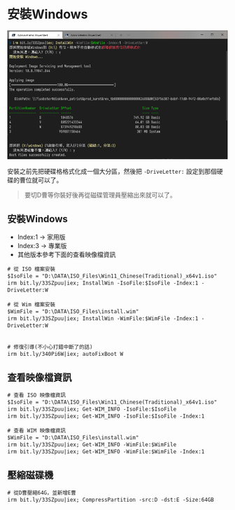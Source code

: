 # 安裝Windows
![](img/InstallWin.png)

安裝之前先把硬碟格格式化成一個大分區，然後把 `-DriveLetter:` 設定到那個硬碟的曹位就可以了。
> 要切D曹等你裝好後再從磁碟管理員壓縮出來就可以了。


## 安裝Windows
- Index:1 -> 家用版
- Index:3 -> 專業版
- 其他版本參考下面的查看映像檔資訊

```
# 從 ISO 檔案安裝
$IsoFile = "D:\DATA\ISO_Files\Win11_Chinese(Traditional)_x64v1.iso"
irm bit.ly/33SZpuu|iex; InstallWin -IsoFile:$IsoFile -Index:1 -DriveLetter:W

# 從 Wim 檔案安裝
$WimFile = "D:\DATA\ISO_Files\install.wim"
irm bit.ly/33SZpuu|iex; InstallWin -WimFile:$WimFile -Index:1 -DriveLetter:W


# 修復引導(不小心打錯中斷了的話)
irm bit.ly/340Pi6W|iex; autoFixBoot W
```

## 查看映像檔資訊
```
# 查看 ISO 映像檔資訊
$IsoFile = "D:\DATA\ISO_Files\Win11_Chinese(Traditional)_x64v1.iso"
irm bit.ly/33SZpuu|iex; Get-WIM_INFO -IsoFile:$IsoFile
irm bit.ly/33SZpuu|iex; Get-WIM_INFO -IsoFile:$IsoFile -Index:1

# 查看 WIM 映像檔資訊
$WimFile = "D:\DATA\ISO_Files\install.wim"
irm bit.ly/33SZpuu|iex; Get-WIM_INFO -WimFile:$WimFile
irm bit.ly/33SZpuu|iex; Get-WIM_INFO -WimFile:$WimFile -Index:1
```

## 壓縮磁碟機
```
# 從D曹壓縮64G，並新增E曹
irm bit.ly/33SZpuu|iex; CompressPartition -src:D -dst:E -Size:64GB
```